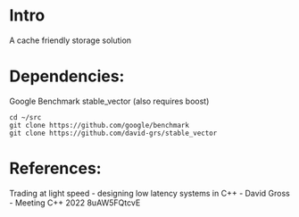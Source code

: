 # Intro

A cache friendly storage solution


# Dependencies:

Google Benchmark
stable_vector (also requires boost)

```
cd ~/src
git clone https://github.com/google/benchmark
git clone https://github.com/david-grs/stable_vector
```



# References:

Trading at light speed - designing low latency systems in C++ - David Gross - Meeting C++ 2022
8uAW5FQtcvE

